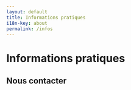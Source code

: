```yaml
---
layout: default
title: Informations pratiques
i18n-key: about
permalink: /infos
---
```

# Informations pratiques

## Nous contacter


